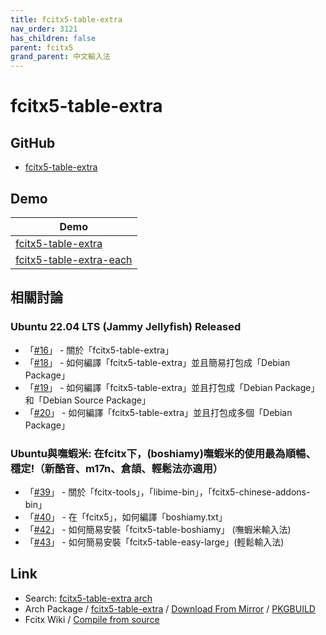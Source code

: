 ```yaml
---
title: fcitx5-table-extra
nav_order: 3121
has_children: false
parent: fcitx5
grand_parent: 中文輸入法
---
```



# fcitx5-table-extra


## GitHub

* [fcitx5-table-extra](https://github.com/fcitx/fcitx5-table-extra)


## Demo

| Demo |
| --- |
| [fcitx5-table-extra](https://github.com/samwhelp/demo-forum-case/tree/main/demo/fcitx5-table-extra) |
| [fcitx5-table-extra-each](https://github.com/samwhelp/demo-forum-case/tree/main/demo/fcitx5-table-extra-each) |


## 相關討論


### Ubuntu 22.04 LTS (Jammy Jellyfish) Released

* 「[#16](https://www.ubuntu-tw.org/modules/newbb/viewtopic.php?post_id=363740#forumpost363740)」 - 關於「fcitx5-table-extra」
* 「[#18](https://www.ubuntu-tw.org/modules/newbb/viewtopic.php?post_id=363744#forumpost363744)」 - 如何編譯「fcitx5-table-extra」並且簡易打包成「Debian Package」
* 「[#19](https://www.ubuntu-tw.org/modules/newbb/viewtopic.php?post_id=363748#forumpost363748)」 - 如何編譯「fcitx5-table-extra」並且打包成「Debian Package」和「Debian Source Package」
* 「[#20](https://www.ubuntu-tw.org/modules/newbb/viewtopic.php?post_id=363750#forumpost363750)」 - 如何編譯「fcitx5-table-extra」並且打包成多個「Debian Package」


### Ubuntu與嘸蝦米: 在fcitx下，(boshiamy)嘸蝦米的使用最為順暢、穩定!（新酷音、m17n、倉頡、輕鬆法亦適用）

* 「[#39](https://www.ubuntu-tw.org/modules/newbb/viewtopic.php?post_id=364422#forumpost364422)」 - 關於「fcitx-tools」，「libime-bin」，「fcitx5-chinese-addons-bin」
* 「[#40](https://www.ubuntu-tw.org/modules/newbb/viewtopic.php?post_id=364424#forumpost364424)」 - 在「fcitx5」，如何編譯「boshiamy.txt」
* 「[#42](https://www.ubuntu-tw.org/modules/newbb/viewtopic.php?post_id=364428#forumpost364428)」 - 如何簡易安裝「fcitx5-table-boshiamy」 (嘸蝦米輸入法)
* 「[#43](https://www.ubuntu-tw.org/modules/newbb/viewtopic.php?post_id=364430#forumpost364430)」 - 如何簡易安裝「fcitx5-table-easy-large」(輕鬆輸入法)


## Link

* Search: [fcitx5-table-extra arch](https://www.google.com/search?q=fcitx5-table-extra+arch)
* Arch Package / [fcitx5-table-extra](https://archlinux.org/packages/community/any/fcitx5-table-extra/) / [Download From Mirror](https://archlinux.org/packages/community/any/fcitx5-table-extra/download) / [PKGBUILD](https://github.com/archlinux/svntogit-community/blob/packages/fcitx5-table-extra/trunk/PKGBUILD)
* Fcitx Wiki / [Compile from source](https://fcitx-im.org/wiki/Compile_from_source)
